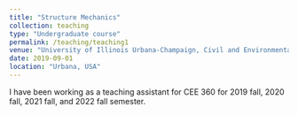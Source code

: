 ```yaml
---
title: "Structure Mechanics"
collection: teaching
type: "Undergraduate course"
permalink: /teaching/teaching1
venue: "University of Illinois Urbana-Champaign, Civil and Environmental Engineering"
date: 2019-09-01
location: "Urbana, USA"
---
```


I have been working as a teaching assistant for CEE 360 for 2019 fall, 2020 fall, 2021 fall, and 2022 fall semester.
